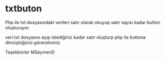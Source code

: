 # txtbuton
Php ile txt dosyasındaki verileri satır olarak okuyup satır sayısı kadar button oluşturuyor.

veri.txt dosyasını açıp istediğiniz kadar satır oluşturp php ile buttona dönüştüğünü göreceksiniz.

Teşekkürler
MSeymenD
